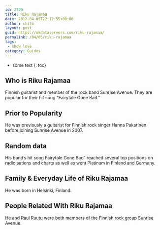 ```yaml
---
id: 2799
title: Riku Rajamaa
date: 2012-04-05T22:12:55+00:00
author: chito
layout: post
guid: https://ukdataservers.com/riku-rajamaa/
permalink: /04/05/riku-rajamaa
tags:
 - show love
category: Guides
---
```


* some text
{: toc}
          
          
## Who is  Riku Rajamaa
                  
                  
                  
Finnish guitarist and member of the rock band Sunrise Avenue. They are popular for their hit song &#8220;Fairytale Gone Bad.&#8221;
                  
                
                
                
## Prior to Popularity 
                  
                  
                  
He was previously a guitarist for Finnish rock singer Hanna Pakarinen before joining Sunrise Avenue in 2007.
                  
                
                
                
## Random data 
                  
                  
                  
His band&#8217;s hit song Fairytale Gone Bad&#8221; reached several top positions on radio sations and charts as well as went Platinum in Finland and Germany.
                  
                
                
                
## Family & Everyday Life of Riku Rajamaa
                  
                  
                  
He was born in Helsinki, Finland.
                  
                
                
                
## People Related With  Riku Rajamaa
                  
                  
                  
He and Raul Ruutu were both members of the Finnish rock group Sunrise Avenue.
                  
                
              
            
          
          
          
    
    
  
